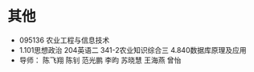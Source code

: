 # 其他
- 095136 农业工程与信息技术
- 1.101思想政治 204英语二 341-2农业知识综合三 4.840数据库原理及应用
- 导师： 陈飞翔 陈钊 范光鹏 李昀 苏晓慧 王海燕 曾怡
